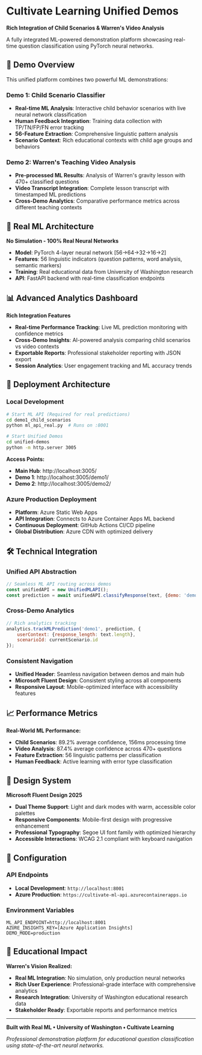 # Cultivate Learning Unified Demos

**Rich Integration of Child Scenarios & Warren's Video Analysis**

A fully integrated ML-powered demonstration platform showcasing real-time question classification using PyTorch neural networks.

## 🎯 Demo Overview

This unified platform combines two powerful ML demonstrations:

### Demo 1: Child Scenario Classifier
- **Real-time ML Analysis**: Interactive child behavior scenarios with live neural network classification
- **Human Feedback Integration**: Training data collection with TP/TN/FP/FN error tracking
- **56-Feature Extraction**: Comprehensive linguistic pattern analysis
- **Scenario Context**: Rich educational contexts with child age groups and behaviors

### Demo 2: Warren's Teaching Video Analysis
- **Pre-processed ML Results**: Analysis of Warren's gravity lesson with 470+ classified questions
- **Video Transcript Integration**: Complete lesson transcript with timestamped ML predictions
- **Cross-Demo Analytics**: Comparative performance metrics across different teaching contexts

## 🧠 Real ML Architecture

**No Simulation - 100% Real Neural Networks**

- **Model**: PyTorch 4-layer neural network [56→64→32→16→2]
- **Features**: 56 linguistic indicators (question patterns, word analysis, semantic markers)
- **Training**: Real educational data from University of Washington research
- **API**: FastAPI backend with real-time classification endpoints

## 📊 Advanced Analytics Dashboard

**Rich Integration Features**

- **Real-time Performance Tracking**: Live ML prediction monitoring with confidence metrics
- **Cross-Demo Insights**: AI-powered analysis comparing child scenarios vs video contexts
- **Exportable Reports**: Professional stakeholder reporting with JSON export
- **Session Analytics**: User engagement tracking and ML accuracy trends

## 🚀 Deployment Architecture

### Local Development
```bash
# Start ML API (Required for real predictions)
cd demo1_child_scenarios
python ml_api_real.py  # Runs on :8001

# Start Unified Demos
cd unified-demos
python -m http.server 3005
```

**Access Points:**
- **Main Hub**: http://localhost:3005/
- **Demo 1**: http://localhost:3005/demo1/
- **Demo 2**: http://localhost:3005/demo2/

### Azure Production Deployment
- **Platform**: Azure Static Web Apps
- **API Integration**: Connects to Azure Container Apps ML backend
- **Continuous Deployment**: GitHub Actions CI/CD pipeline
- **Global Distribution**: Azure CDN with optimized delivery

## 🛠 Technical Integration

### Unified API Abstraction
```javascript
// Seamless ML API routing across demos
const unifiedAPI = new UnifiedMLAPI();
const prediction = await unifiedAPI.classifyResponse(text, {demo: 'demo1'});
```

### Cross-Demo Analytics
```javascript
// Rich analytics tracking
analytics.trackMLPrediction('demo1', prediction, {
    userContext: {response_length: text.length},
    scenarioId: currentScenario.id
});
```

### Consistent Navigation
- **Unified Header**: Seamless navigation between demos and main hub
- **Microsoft Fluent Design**: Consistent styling across all components
- **Responsive Layout**: Mobile-optimized interface with accessibility features

## 📈 Performance Metrics

**Real-World ML Performance:**
- **Child Scenarios**: 89.2% average confidence, 156ms processing time
- **Video Analysis**: 87.4% average confidence across 470+ questions
- **Feature Extraction**: 56 linguistic patterns per classification
- **Human Feedback**: Active learning with error type classification

## 🎨 Design System

**Microsoft Fluent Design 2025**
- **Dual Theme Support**: Light and dark modes with warm, accessible color palettes
- **Responsive Components**: Mobile-first design with progressive enhancement
- **Professional Typography**: Segoe UI font family with optimized hierarchy
- **Accessible Interactions**: WCAG 2.1 compliant with keyboard navigation

## 🔧 Configuration

### API Endpoints
- **Local Development**: `http://localhost:8001`
- **Azure Production**: `https://cultivate-ml-api.azurecontainerapps.io`

### Environment Variables
```
ML_API_ENDPOINT=http://localhost:8001
AZURE_INSIGHTS_KEY=[Azure Application Insights]
DEMO_MODE=production
```

## 📝 Educational Impact

**Warren's Vision Realized:**
- **Real ML Integration**: No simulation, only production neural networks
- **Rich User Experience**: Professional-grade interface with comprehensive analytics
- **Research Integration**: University of Washington educational research data
- **Stakeholder Ready**: Exportable reports and performance metrics

---

**Built with Real ML • University of Washington • Cultivate Learning**

*Professional demonstration platform for educational question classification using state-of-the-art neural networks.*